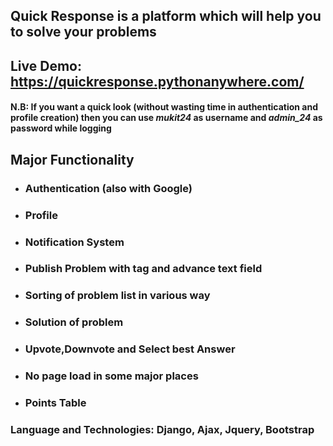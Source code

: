 ## Quick Response is a platform which will help you to solve your problems
## Live Demo: https://quickresponse.pythonanywhere.com/
#### N.B: If you want a quick look (without wasting time in authentication and profile creation) then you can use ***mukit24*** as username and ***admin_24*** as password while logging
## Major Functionality
* ### Authentication (also with Google)
* ### Profile
* ### Notification System
* ### Publish Problem with tag and advance text field
* ### Sorting of problem list in various way
* ### Solution of problem
* ### Upvote,Downvote and Select best Answer
* ### No page load in some major places
* ### Points Table
### Language and Technologies: Django, Ajax, Jquery, Bootstrap


